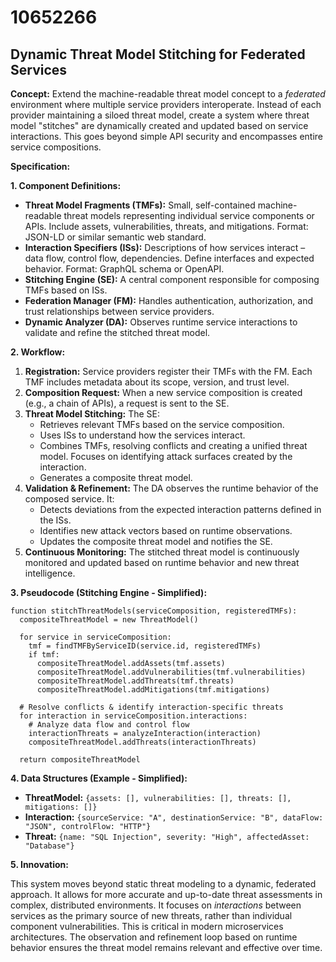 # 10652266

## Dynamic Threat Model Stitching for Federated Services

**Concept:** Extend the machine-readable threat model concept to a *federated* environment where multiple service providers interoperate. Instead of each provider maintaining a siloed threat model, create a system where threat model "stitches" are dynamically created and updated based on service interactions. This goes beyond simple API security and encompasses entire service compositions.

**Specification:**

**1. Component Definitions:**

*   **Threat Model Fragments (TMFs):**  Small, self-contained machine-readable threat models representing individual service components or APIs.  Include assets, vulnerabilities, threats, and mitigations.  Format: JSON-LD or similar semantic web standard.
*   **Interaction Specifiers (ISs):**  Descriptions of how services interact – data flow, control flow, dependencies.  Define interfaces and expected behavior.  Format:  GraphQL schema or OpenAPI.
*   **Stitching Engine (SE):** A central component responsible for composing TMFs based on ISs.
*   **Federation Manager (FM):** Handles authentication, authorization, and trust relationships between service providers.
*   **Dynamic Analyzer (DA):** Observes runtime service interactions to validate and refine the stitched threat model.

**2. Workflow:**

1.  **Registration:** Service providers register their TMFs with the FM.  Each TMF includes metadata about its scope, version, and trust level.
2.  **Composition Request:** When a new service composition is created (e.g., a chain of APIs), a request is sent to the SE.
3.  **Threat Model Stitching:** The SE:
    *   Retrieves relevant TMFs based on the service composition.
    *   Uses ISs to understand how the services interact.
    *   Combines TMFs, resolving conflicts and creating a unified threat model.  Focuses on identifying attack surfaces created by the interaction.
    *   Generates a composite threat model.
4.  **Validation & Refinement:** The DA observes the runtime behavior of the composed service. It:
    *   Detects deviations from the expected interaction patterns defined in the ISs.
    *   Identifies new attack vectors based on runtime observations.
    *   Updates the composite threat model and notifies the SE.
5.  **Continuous Monitoring:** The stitched threat model is continuously monitored and updated based on runtime behavior and new threat intelligence.

**3. Pseudocode (Stitching Engine - Simplified):**

```
function stitchThreatModels(serviceComposition, registeredTMFs):
  compositeThreatModel = new ThreatModel()

  for service in serviceComposition:
    tmf = findTMFByServiceID(service.id, registeredTMFs)
    if tmf:
      compositeThreatModel.addAssets(tmf.assets)
      compositeThreatModel.addVulnerabilities(tmf.vulnerabilities)
      compositeThreatModel.addThreats(tmf.threats)
      compositeThreatModel.addMitigations(tmf.mitigations)

  # Resolve conflicts & identify interaction-specific threats
  for interaction in serviceComposition.interactions:
    # Analyze data flow and control flow
    interactionThreats = analyzeInteraction(interaction)
    compositeThreatModel.addThreats(interactionThreats)

  return compositeThreatModel
```

**4. Data Structures (Example - Simplified):**

*   **ThreatModel:** `{assets: [], vulnerabilities: [], threats: [], mitigations: []}`
*   **Interaction:** `{sourceService: "A", destinationService: "B", dataFlow: "JSON", controlFlow: "HTTP"}`
*   **Threat:** `{name: "SQL Injection", severity: "High", affectedAsset: "Database"}`

**5. Innovation:**

This system moves beyond static threat modeling to a dynamic, federated approach. It allows for more accurate and up-to-date threat assessments in complex, distributed environments. It focuses on *interactions* between services as the primary source of new threats, rather than individual component vulnerabilities. This is critical in modern microservices architectures. The observation and refinement loop based on runtime behavior ensures the threat model remains relevant and effective over time.